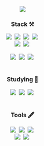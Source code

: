 <div align="center">
  <img src="https://i.pinimg.com/originals/e9/b0/b7/e9b0b7cf7c68c596b090f14167ba2bd8.gif" />
</div>

<!--내용 부분-->
<h3 align="center">Stack ⚒️</h3>

<div align="center">
  <img src="https://img.shields.io/badge/REACT-0088CC.svg?style=for-the-badge&logo=react&logoColor=white" />&nbsp
  <img src="https://img.shields.io/badge/TYPESCRIPT-3178C6.svg?style=for-the-badge&logo=typescript&logoColor=white" />&nbsp
  <img src="https://img.shields.io/badge/GRAPHQL-E10098.svg?style=for-the-badge&logo=graphql&logoColor=white" />&nbsp
  <img src="https://img.shields.io/badge/REDUX-764ABC.svg?style=for-the-badge&logo=redux&logoColor=white" />&nbsp
</div>

<div align="center">
  <img src="https://img.shields.io/badge/STYLED--COMPONENTS-DB7093?style=for-the-badge&logo=styled-components&logoColor=ffd35b" />&nbsp
  <img src="https://img.shields.io/badge/TAILWINDCSS-06B6D4.svg?style=for-the-badge&logo=tailwind-css&logoColor=white" />&nbsp
</div>

<br>

<div align="center">
  <img src="https://img.shields.io/badge/DJANGO-092E20?style=for-the-badge&logo=django&logoColor=white" />&nbsp
  <img src="https://img.shields.io/badge/MYSQL-4479A1.svg?style=for-the-badge&logo=mysql&logoColor=white" />&nbsp
    <img src="https://img.shields.io/badge/SWAGGER-85EA2D.svg?style=for-the-badge&logo=swagger&logoColor=white" />&nbsp
</div>

<br>

<h3 align="center">Studying 📑</h3>
<div align="center">
  <img src="https://img.shields.io/badge/SPRING-6DB33F.svg?style=for-the-badge&logo=spring&logoColor=white" />&nbsp
  <img src="https://img.shields.io/badge/REACT%20QUERY-FF4154?style=for-the-badge&logo=react%20query&logoColor=white" />&nbsp
  <img src="https://img.shields.io/badge/NEXT-000000?style=for-the-badge&logo=next&logoColor=white" />&nbsp
</div>

<br>

<h3 align="center">Tools 🖋️</h3>
<div align="center">
  <img src="https://img.shields.io/badge/GIT-F05033.svg?style=for-the-badge&logo=git&logoColor=white" />&nbsp
  <img src="https://img.shields.io/badge/GITHUB-181717.svg?style=for-the-badge&logo=github&logoColor=white" />&nbsp
  <img src="https://img.shields.io/badge/NOTION-F3F3F3.svg?style=for-the-badge&logo=notion&logoColor=black" />&nbsp
</div>

<div align="center">
  <img src="https://img.shields.io/badge/ADOBE%20PHOTOSHOP-31A8FF.svg?style=for-the-badge&logo=adobe%20photoshop&logoColor=white" />&nbsp
  <img src="https://img.shields.io/badge/FIGMA-EF7D6D.svg?style=for-the-badge&logo=figma&logoColor=white" />&nbsp
</div>
